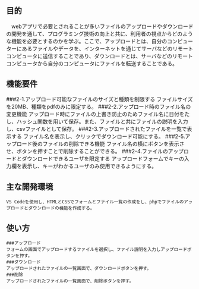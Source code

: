 # 

## 目的
  　webアプリで必要とされることが多いファイルのアップロードやダウンロードの開発を通して、プログラミング技術の向上と共に、利用者の視点からどのような機能を必要とするのかを学ぶ。ここで、アップロードとは、自分のコンピューターにあるファイルやデータを、インターネットを通じてサーバなどのリモートコンピュータに送信することであり、ダウンロードとは、サーバなどのリモートコンピュータから自分のコンピュータにファイルを転送することである。

## 機能要件
  ###2-1.アップロード可能なファイルのサイズと種類を制限する
    ファイルサイズを20MB、種類をpdfのみに限定する。
  ###2-2.アップロード時のファイル名の変更機能
    アップロード時にファイルの上書き防止のためファイル名に日付をたし、ハッシュ関数を用いて保存。また、ファイルと共にファイルの説明を入力し、csvファイルとして保存。
  ###2-3.アップロードされたファイルを一覧で表示する
    ファイル名を表示し、クリックでダウンロード可能にする。
  ###2-5.アップロード後のファイルの削除できる機能
    ファイル名の横にボタンを表示させ、ボタンを押すことで削除することができる。
  ###2-4.ファイルのアップロードとダウンロードできるユーザを限定する
    アップロードフォームでキーの入力欄を表示し、キーがわかるユーザのみ使用できるようにする。

## 主な開発環境
    VS Codeを使用し、HTMLとCSSでフォームとファイル一覧の作成をし、phpでファイルのアップロードとダウンロードの機能を作成する。

## 使い方
    ###アップロード
    フォームの画面でアップロードするファイルを選択し、ファイル説明を入力しアップロードボタンを押す。
    ###ダウンロード
    アップロードされたファイルの一覧画面で、ダウンロードボタンを押す。
    ###削除
    アップロードされたファイルの一覧画面で、削除ボタンを押す。


